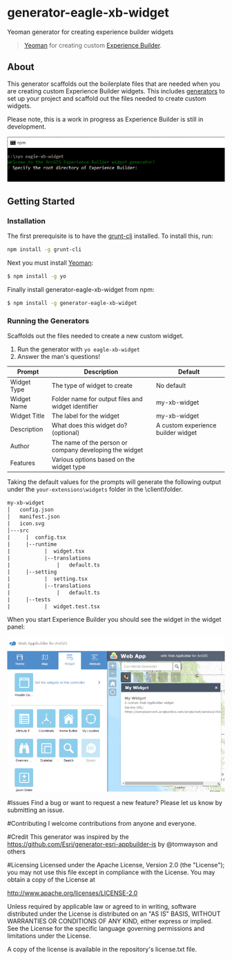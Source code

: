# generator-eagle-xb-widget
Yeoman generator for creating experience builder widgets

> [Yeoman](http://yeoman.io) for creating custom [Experience Builder](https://www.esri.com/en-us/arcgis/products/arcgis-experience-builder/overview).

## About

This generator scaffolds out the boilerplate files that are needed when you are creating custom Experience Builder widgets. This includes [generators](#running-the-generators) to set up your project and scaffold out the files needed to create custom widgets.

Please note, this is a work in progress as Experience Builder is still in development.

![Screenshot](https://github.com/carg563/generator-eagle-xb-widget/blob/master/Capture.PNG)

## Getting Started

### Installation

The first prerequisite is to have the [grunt-cli](https://gruntjs.com/getting-started) installed. To install this, run:

```bash
npm install -g grunt-cli
```

Next you must install [Yeoman](http://yeoman.io/):

```bash
$ npm install -g yo
```

Finally install generator-eagle-xb-widget from npm:

```bash
$ npm install -g generator-eagle-xb-widget
```

### Running the Generators

Scaffolds out the files needed to create a new custom widget.

1. Run the generator with `yo eagle-xb-widget`
3. Answer the man's questions!

|Prompt|Description|Default|
|------|-----------|-------|
|Widget Type|The type of widget to create|No default|
|Widget Name|Folder name for output files and widget identifier|my-xb-widget|
|Widget Title|The label for the widget|my-xb-widget|
|Description|What does this widget do? (optional)|A custom experience builder widget|
|Author|The name of the person or company developing the widget| |
|Features|Various options based on the widget type| |

Taking the default values for the prompts will generate the following output under the `your-extensions\widgets` folder in the <root install>\client\folder.

```
my-xb-widget
│   config.json
│   manifest.json
|   icon.svg
│---src
|     |  config.tsx
|     |--runtime
|           |  widget.tsx
|           |--translations
|               |   default.ts
|     |--setting
|           |  setting.tsx
|           |--translations
|               |   default.ts
|     |--tests
|           |  widget.test.tsx

```

When you start Experience Builder you should see the widget in the widget panel:

![Widget in the Builder](https://raw.githubusercontent.com/Esri/generator-esri-appbuilder-js/master/docs/images/widget-in-builder.png)

#Issues
Find a bug or want to request a new feature? Please let us know by submitting an issue.

#Contributing
I welcome contributions from anyone and everyone. 

#Credit
This generator was inspired by the https://github.com/Esri/generator-esri-appbuilder-js by @tomwayson and others

#Licensing
Licensed under the Apache License, Version 2.0 (the "License"); you may not use this file except in compliance with the License. You may obtain a copy of the License at

http://www.apache.org/licenses/LICENSE-2.0

Unless required by applicable law or agreed to in writing, software distributed under the License is distributed on an "AS IS" BASIS, WITHOUT WARRANTIES OR CONDITIONS OF ANY KIND, either express or implied. See the License for the specific language governing permissions and limitations under the License.

A copy of the license is available in the repository's license.txt file.
